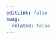 ```yaml
---
editLink: false
swag:
  related: false
---
```


<SwagLanding>
    <template #title>Cart</template>
    <template #description>
        <p align='justify'>A well-designed cart can significantly impact customer's shopping experience. Shopware's cart functionality handles all cart operations with ease and efficiency while offering customers a smooth and hassle-free shopping journey. You have the flexibility to customize pricing calculations, discounts, cart line items, and even implement custom cart operations to meet your unique business needs.</p>
        <h1>Capabilities</h1>
    </template>
    <template #image>
        <img src="../../public/landing/apps/cartstore.png"/>
    </template>
    <template #exposed>
        <SwagLandingCardList>
            <template #title>
                Get Ready To Elevate Your Online Store with Shopware's Feature-Rich Cart Functionalities
            </template>
            <template #cards>
                <SwagLandingCard link="/docs/guides/plugins/apps/app-scripts/cart-manipulation#calculating-the-cart">
                    <template #title>Calculate cart</template>
                    <template #sub>Auto-calculate - Total cost update with new products and discounts.</template>
                </SwagLandingCard>
                <SwagLandingCard link="/docs/guides/plugins/apps/app-scripts/cart-manipulation#line-items">
                    <template #title>Modify line items</template>
                    <template #sub>Customize selection - add or remove products items with ease.</template>
                </SwagLandingCard>
                <SwagLandingCard link="/docs/guides/plugins/apps/app-scripts/cart-manipulation#line-items">
                    <template #title>Calculate discounts</template>
                    <template #sub>Flexible discount options - Absolute or relative calculations.</template>
                </SwagLandingCard>
                <SwagLandingCard link="/docs/guides/plugins/apps/app-scripts/cart-manipulation#price-definitions">
                    <template #title>Define prices</template>
                    <template #sub>Tailor prices to your needs - Set net, gross, currency and more.</template>
                </SwagLandingCard>
                <SwagLandingCard link="/docs/guides/plugins/apps/app-scripts/cart-manipulation#add-custom-data-to-line-items">
                    <template #title>Add custom data</template>
                    <template #sub>Personalize orders - Add custom data to line items.</template>
                </SwagLandingCard>
                <SwagLandingCard link="/docs/guides/plugins/apps/app-scripts/cart-manipulation#add-errors-and-notifications-to-the-cart">
                    <template #title>Display errors</template>
                    <template #sub>Raise errors - Avoid accidental cart checkout to ensure efficiency.</template>
                </SwagLandingCard>
                <SwagLandingCard link="/docs/guides/plugins/apps/app-scripts/cart-manipulation#add-errors-and-notifications-to-the-cart">
                    <template #title>Generate notifications</template>
                    <template #sub>Enhance user experience - Notify with warnings and notices.</template>
                </SwagLandingCard>
                <SwagLandingCard link="/docs/guides/plugins/apps/app-scripts/cart-manipulation#rule-based-cart-scripts">
                    <template #title>Rule-based scripts</template>
                    <template #sub>Maximize control - Rule builder for ultimate cart manipulation.</template>
                </SwagLandingCard>
                <SwagLandingCard link="/docs/guides/plugins/apps/app-scripts/cart-manipulation#rule-based-cart-scripts">
                    <template #title>Cart state</template>
                    <template #sub>Stay informed - Easily check if your cart is empty or loaded.</template>
                </SwagLandingCard>
            </template>
        </SwagLandingCardList>
        <h1>Change the look</h1>
        <p>You can transform the appearance of your cart with our <a href="/docs/guides/plugins/plugins/storefront/customize-templates">Template extensions</a>. By extending or overriding the appearance of the default storefront cart, you can create a unique and visually stunning shopping experience for your customers. Please note that only our default storefront merchants can take benefit from this tool to enhance the presentation of their online store.</p>
    </template>
</SwagLanding>
